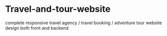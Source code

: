# Travel-and-tour-website
complete responsive travel agency / travel booking / adventure tour website design both front and backend
